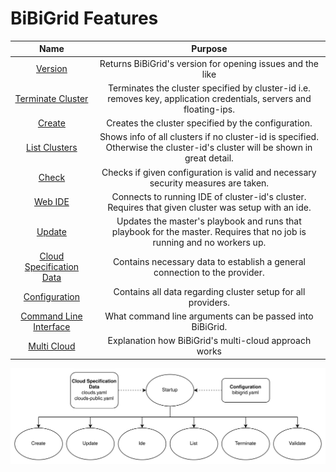 # BiBiGrid Features

|                               Name                               |                                                           Purpose                                                           |
|:----------------------------------------------------------------:|:---------------------------------------------------------------------------------------------------------------------------:|
|                  [Version](features/version.md)                  |                                 Returns BiBiGrid's version for opening issues and the like                                  |
|        [Terminate Cluster](features/terminate_cluster.md)        |     Terminates the cluster specified by cluster-id i.e. removes key, application credentials, servers and floating-ips.     |
|                   [Create](features/create.md)                   |                                     Creates the cluster specified by the configuration.                                     |
 |            [List Clusters](features/list_clusters.md)            | Shows info of all clusters if no cluster-id is specified. Otherwise the cluster-id's cluster will be shown in great detail. |
|                    [Check](features/check.md)                    |                      Checks if given configuration is valid and necessary security measures are taken.                      |
|                    [Web IDE](features/ide.md)                    |             Connects to running IDE of cluster-id's cluster. Requires that given cluster was setup with an ide.             |
|                   [Update](features/update.md)                   |   Updates the master's playbook and runs that playbook for the master. Requires that no job is running and no workers up.   |
| [Cloud Specification Data](features/cloud_specification_data.md) |                         Contains necessary data to establish a general connection to the provider.                          |
 |            [Configuration](features/configuration.md)            |                                Contains all data regarding cluster setup for all providers.                                 |
|            [Command Line Interface](features/CLI.md)             |                                  What command line arguments can be passed into BiBiGrid.                                   |
|              [Multi Cloud](features/multi_cloud.md)              |                                    Explanation how BiBiGrid's multi-cloud approach works                                    |

![](../images/actions.jpg)
